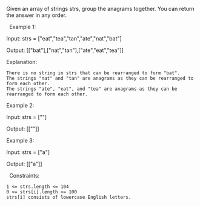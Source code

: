 Given an array of strings strs, group the anagrams together. You can return the answer in any order.

 
Example 1:


Input: strs = ["eat","tea","tan","ate","nat","bat"]

Output: [["bat"],["nat","tan"],["ate","eat","tea"]]

Explanation:


	There is no string in strs that can be rearranged to form "bat".
	The strings "nat" and "tan" are anagrams as they can be rearranged to form each other.
	The strings "ate", "eat", and "tea" are anagrams as they can be rearranged to form each other.



Example 2:


Input: strs = [""]

Output: [[""]]


Example 3:


Input: strs = ["a"]

Output: [["a"]]


 
Constraints:


	1 <= strs.length <= 104
	0 <= strs[i].length <= 100
	strs[i] consists of lowercase English letters.

